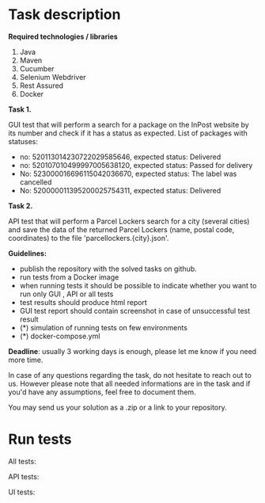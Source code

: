 Task description
================

**Required technologies / libraries**

1. Java
2. Maven
3. Cucumber
4. Selenium Webdriver
5. Rest Assured
6. Docker

**Task 1.**

GUI test that will perform a search for a package on the InPost website by its number and check if it has a status as expected.
List of packages with statuses:
- no: 520113014230722029585646, expected status: Delivered
- no: 520107010499997005638120, expected status: Passed for delivery
- No: 523000016696115042036670, expected status: The label was cancelled
- No: 520000011395200025754311, expected status: Delivered

**Task 2.**

API test that will perform a Parcel Lockers search for a city (several cities) and save the data of the returned Parcel Lockers (name, postal code, coordinates) to the file 'parcellockers.{city}.json'.

**Guidelines:**

- publish the repository with the solved tasks on github.
- run tests from a Docker image
- when running tests it should be possible to indicate whether you want to run only GUI , API or all tests
- test results should produce html report
- GUI test report should contain screenshot in case of unsuccessful test result
- (*) simulation of running tests on few environments
- (*) docker-compose.yml

**Deadline**: usually 3 working days is enough, please let me know if you need more time.


In case of any questions regarding the task, do not hesitate to reach out to us.
However please note that all needed informations are in the task and if you'd have any assumptions, feel free to document them.

You may send us your solution as a .zip or a link to your repository.

Run tests
=========

All tests: 

    

API tests:

    

UI tests:

    